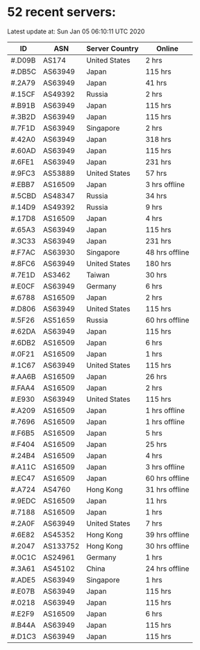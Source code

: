 # 52 recent servers:

Latest update at: Sun Jan 05 06:10:11 UTC 2020

| ID | ASN | Server Country | Online |
| -- | --- | -------------- | ------ |
| #.D09B | AS174 | United States | 2 hrs |
| #.DB5C | AS63949 | Japan | 115 hrs |
| #.2A79 | AS63949 | Japan | 41 hrs |
| #.15CF | AS49392 | Russia | 2 hrs |
| #.B91B | AS63949 | Japan | 115 hrs |
| #.3B2D | AS63949 | Japan | 115 hrs |
| #.7F1D | AS63949 | Singapore | 2 hrs |
| #.42A0 | AS63949 | Japan | 318 hrs |
| #.60AD | AS63949 | Japan | 115 hrs |
| #.6FE1 | AS63949 | Japan | 231 hrs |
| #.9FC3 | AS53889 | United States | 57 hrs |
| #.EBB7 | AS16509 | Japan | 3 hrs offline |
| #.5CBD | AS48347 | Russia | 34 hrs |
| #.14D9 | AS49392 | Russia | 9 hrs |
| #.17D8 | AS16509 | Japan | 4 hrs |
| #.65A3 | AS63949 | Japan | 115 hrs |
| #.3C33 | AS63949 | Japan | 231 hrs |
| #.F7AC | AS63930 | Singapore | 48 hrs offline |
| #.8FC6 | AS63949 | United States | 180 hrs |
| #.7E1D | AS3462 | Taiwan | 30 hrs |
| #.E0CF | AS63949 | Germany | 6 hrs |
| #.6788 | AS16509 | Japan | 2 hrs |
| #.D806 | AS63949 | United States | 115 hrs |
| #.5F26 | AS51659 | Russia | 60 hrs offline |
| #.62DA | AS63949 | Japan | 115 hrs |
| #.6DB2 | AS16509 | Japan | 6 hrs |
| #.0F21 | AS16509 | Japan | 1 hrs |
| #.1C67 | AS63949 | United States | 115 hrs |
| #.AA6B | AS16509 | Japan | 26 hrs |
| #.FAA4 | AS16509 | Japan | 2 hrs |
| #.E930 | AS63949 | United States | 115 hrs |
| #.A209 | AS16509 | Japan | 1 hrs offline |
| #.7696 | AS16509 | Japan | 1 hrs offline |
| #.F6B5 | AS16509 | Japan | 5 hrs |
| #.F404 | AS16509 | Japan | 25 hrs |
| #.24B4 | AS16509 | Japan | 4 hrs |
| #.A11C | AS16509 | Japan | 3 hrs offline |
| #.EC47 | AS16509 | Japan | 60 hrs offline |
| #.A724 | AS4760 | Hong Kong | 31 hrs offline |
| #.9EDC | AS16509 | Japan | 11 hrs |
| #.7188 | AS16509 | Japan | 1 hrs |
| #.2A0F | AS63949 | United States | 7 hrs |
| #.6E82 | AS45352 | Hong Kong | 39 hrs offline |
| #.2047 | AS133752 | Hong Kong | 30 hrs offline |
| #.0C1C | AS24961 | Germany | 1 hrs |
| #.3A61 | AS45102 | China | 24 hrs offline |
| #.ADE5 | AS63949 | Singapore | 1 hrs |
| #.E07B | AS63949 | Japan | 115 hrs |
| #.0218 | AS63949 | Japan | 115 hrs |
| #.E2F9 | AS16509 | Japan | 6 hrs |
| #.B44A | AS63949 | Japan | 115 hrs |
| #.D1C3 | AS63949 | Japan | 115 hrs |

